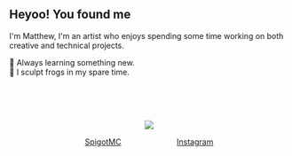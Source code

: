 ## Heyoo! You found me

I'm Matthew, I'm an artist who enjoys spending some time working on both creative and technical projects.

🌱 Always learning something new. <br>
🐸 I sculpt frogs in my spare time. <br>

<br>
<br>
<br>
<p align="center">
    <img src="https://forthebadge.com/images/badges/made-with-crayons.svg">
</p>

<p align="center" style="display: flex; column-gap: 100px; justify-content: center">
    <a href="https://www.spigotmc.org/members/masstrix.12857/">SpigotMC</a>
    <a href="https://instagram.com/matthewrdenton">Instagram</a>
</p>
